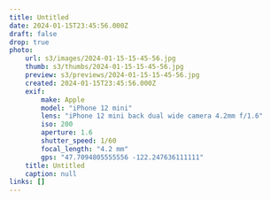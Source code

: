```yaml
---
title: Untitled
date: 2024-01-15T23:45:56.000Z
draft: false
drop: true
photo:
    url: s3/images/2024-01-15-15-45-56.jpg
    thumb: s3/thumbs/2024-01-15-15-45-56.jpg
    preview: s3/previews/2024-01-15-15-45-56.jpg
    created: 2024-01-15T23:45:56.000Z
    exif:
        make: Apple
        model: "iPhone 12 mini"
        lens: "iPhone 12 mini back dual wide camera 4.2mm f/1.6"
        iso: 200
        aperture: 1.6
        shutter_speed: 1/60
        focal_length: "4.2 mm"
        gps: "47.7094805555556 -122.247636111111"
    title: Untitled
    caption: null
links: []
---
```

